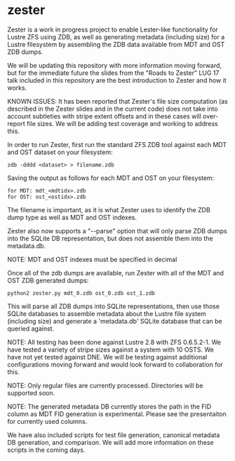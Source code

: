 # zester

Zester is a work in progress project to enable Lester-like functionality for Lustre ZFS using ZDB, as well as generating metadata (including size) for a Lustre filesystem by assembling the ZDB data available from MDT and OST ZDB dumps.

We will be updating this repository with more information moving forward, but for the immediate future the slides from the "Roads to Zester" LUG 17 talk included in this repository are the best introduction to Zester and how it works.

KNOWN ISSUES: It has been reported that Zester's file size computation (as described in the Zester slides and in the current code) does not take into account subtleties with stripe extent offsets and in these cases will over-report file sizes. We will be adding test coverage and working to address this.

In order to run Zester, first run the standard ZFS ZDB tool against each MDT and OST dataset on your filesystem:

    zdb -dddd <dataset> > filename.zdb

Saving the output as follows for each MDT and OST on your filesystem:

    for MDT: mdt_<mdtidx>.zdb
    for OST: ost_<ostidx>.zdb

The filename is important, as it is what Zester uses to identify the ZDB dump type as well as MDT and OST indexes.

Zester also now supports a "--parse" option that will only parse ZDB dumps into the SQLite DB representation, but does not assemble them into the metadata.db.

NOTE: MDT and OST indexes must be specified in decimal

Once all of the zdb dumps are available, run Zester with all of the MDT and OST ZDB generated dumps:

    python2 zester.py mdt_0.zdb ost_0.zdb ost_1.zdb

This will parse all ZDB dumps into SQLite representations, then use those SQLite databases to assemble metadata about the Lustre file system (including size) and generate a 'metadata.db' SQLite database that can be queried against.

NOTE: All testing has been done against Lustre 2.8 with ZFS 0.6.5.2-1. We have tested a variety of stripe sizes against a system with 10 OSTS. We have not yet tested against DNE. We will be testing against additional configurations moving forward and would look forward to collaboration for this.

NOTE: Only regular files are currently processed. Directories will be supported soon.

NOTE: The generated metadata DB currently stores the path in the FID column as MDT FID generation is experimental. Please see the presentaiton for currently used columns.

We have also included scripts for test file generation, canonical metadata DB generation, and comparison. We will add more information on these scripts in the coming days.